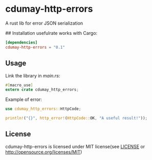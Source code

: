 # cdumay-http-errors
A rust lib for error JSON serialization

## Installation
usefulrate works with Cargo:
    
```toml
[dependencies]
cdumay-http-errors = "0.1"
```

## Usage
Link the library in _main.rs_:

```rust
#[macro_use]
extern crate cdumay_http_errors;
```

Example of error:

```rust
use cdumay_http_errors::HttpCode;

println!("{}", http_error!(HttpCode::OK, "A useful result!"));
```

## License

cdumay-http-errors is licensed under MIT license(see [LICENSE](LICENSE) or http://opensource.org/licenses/MIT)